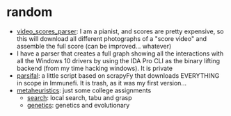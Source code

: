 # random

- [video_scores_parser](./video_scores_parser.py): I am a pianist, and scores are pretty expensive, so this will download all different photographs of a "score video" and assemble the full score (can be improved... whatever)
- I have a parser that creates a full graph showing all the interactions with all the Windows 10 drivers by using the IDA Pro CLI as the binary lifting backend (from my time hacking windows). It is private
- [parsifal](./parsifal.py): a little script based on scrapyFy that downloads EVERYTHING in scope in Immunefi. It is trash, as it was my first version...
- [metaheuristics](./metaheuristics): just some college assignments
  - [search](./metaheuristics/search%20stuff): local search, tabu and grasp
  - [genetics](./metaheuristics/genetics-IN_PROGRESS): genetics and evolutionary
